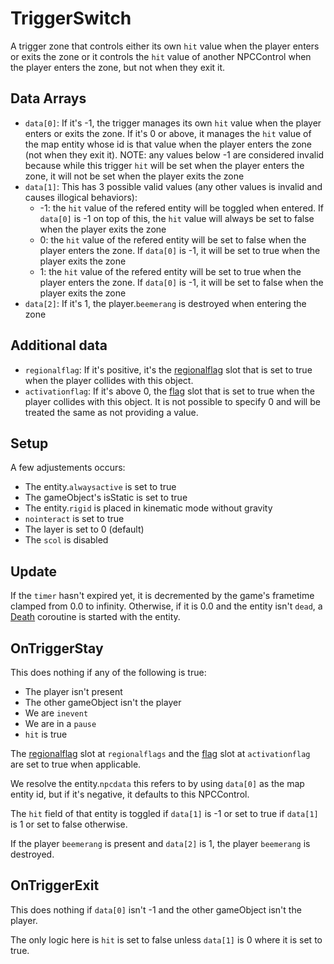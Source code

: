 # TriggerSwitch
A trigger zone that controls either its own `hit` value when the player enters or exits the zone or it controls the `hit` value of another NPCControl when the player enters the zone, but not when they exit it.

## Data Arrays
- `data[0]`: If it's -1, the trigger manages its own `hit` value when the player enters or exits the zone. If it's 0 or above, it manages the `hit` value of the map entity whose id is that value when the player enters the zone (not when they exit it). NOTE: any values below -1 are considered invalid because while this trigger `hit` will be set when the player enters the zone, it will not be set when the player exits the zone
- `data[1]`: This has 3 possible valid values (any other values is invalid and causes illogical behaviors):
  - -1: the `hit` value of the refered entity will be toggled when entered. If `data[0]` is -1 on top of this, the `hit` value will always be set to false when the player exits the zone
  - 0: the `hit` value of the refered entity will be set to false when the player enters the zone. If `data[0]` is -1, it will be set to true when the player exits the zone
  - 1: the `hit` value of the refered entity will be set to true when the player enters the zone. If `data[0]` is -1, it will be set to false when the player exits the zone
- `data[2]`: If it's 1, the player.`beemerang` is destroyed when entering the zone

## Additional data
- `regionalflag`: If it's positive, it's the [regionalflag](../../../Flags%20arrays/Regionalflags.md) slot that is set to true when the player collides with this object.
- `activationflag`: If it's above 0, the [flag](../../../Flags%20arrays/flags.md) slot that is set to true when the player collides with this object. It is not possible to specify 0 and will be treated the same as not providing a value.

## Setup
A few adjustements occurs:
- The entity.`alwaysactive` is set to true
- The gameObject's isStatic is set to true
- The entity.`rigid` is placed in kinematic mode without gravity
- `nointeract` is set to true
- The layer is set to 0 (default)
- The `scol` is disabled

## Update
If the `timer` hasn't expired yet, it is decremented by the game's frametime clamped from 0.0 to infinity. Otherwise, if it is 0.0 and the entity isn't `dead`, a [Death](../../EntityControl/Notable%20methods/Death.md) coroutine is started with the entity.

## OnTriggerStay
This does nothing if any of the following is true:
- The player isn't present
- The other gameObject isn't the player
- We are `inevent`
- We are in a `pause`
- `hit` is true 

The [regionalflag](../../../Flags%20arrays/Regionalflags.md) slot at `regionalflags` and the [flag](../../../Flags%20arrays/flags.md) slot at `activationflag` are set to true when applicable.

We resolve the entity.`npcdata` this refers to by using `data[0]` as the map entity id, but if it's negative, it defaults to this NPCControl.

The `hit` field of that entity is toggled if `data[1]` is -1 or set to true if `data[1]` is 1 or set to false otherwise.

If the player `beemerang` is present and `data[2]` is 1, the player `beemerang` is destroyed.

## OnTriggerExit
This does nothing if `data[0]` isn't -1 and the other gameObject isn't the player.

The only logic here is `hit` is set to false unless `data[1]` is 0 where it is set to true.